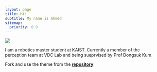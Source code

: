 ```yaml
---
layout: page
title: Hi!
subtitle: My name is Ahmed
sitemap:
  priority: 0.9
---
```


<img src="{{ '/assets/img/personal.jpg' | prepend: site.baseurl }}" id="about-img">

<div id="describe-text">
	<p>I am a robotics master student at KAIST. Currently a member of the perception team at VDC Lab and being sueprvised by Prof Dongsuk Kum.</p>
	<p>Fork and use the theme from the <strong> <a href="https://github.com/knhash/Pudhina"> repository</a> </strong></p>
</div>